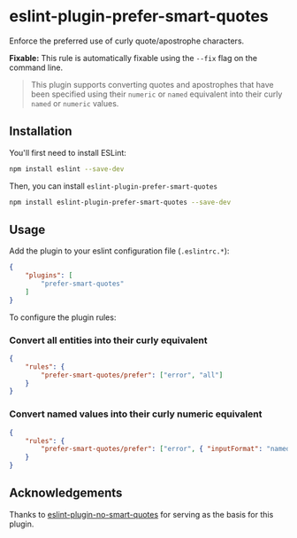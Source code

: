 # eslint-plugin-prefer-smart-quotes

Enforce the preferred use of curly quote/apostrophe characters.

**Fixable:** This rule is automatically fixable using the `--fix` flag on the command line.

> This plugin supports converting quotes and apostrophes that have been specified using their `numeric` or `named` equivalent into their curly `named` or `numeric` values.

## Installation

You'll first need to install ESLint:

```bash
npm install eslint --save-dev
```

Then, you can install `eslint-plugin-prefer-smart-quotes`

```bash
npm install eslint-plugin-prefer-smart-quotes --save-dev
```

## Usage

Add the plugin to your eslint configuration file (`.eslintrc.*`):

```json
{
    "plugins": [
        "prefer-smart-quotes"
    ]
}
```

To configure the plugin rules:

### Convert all entities into their curly equivalent

```json
{
    "rules": {
        "prefer-smart-quotes/prefer": ["error", "all"]
    }
}
```

### Convert named values into their curly numeric equivalent

```json
{
    "rules": {
        "prefer-smart-quotes/prefer": ["error", { "inputFormat": "named", "outputFormat": "numeric" }]
    }
}
```

## Acknowledgements

Thanks to [eslint-plugin-no-smart-quotes](https://github.com/seleb/eslint-plugin-no-smart-quotes) for serving as the basis 
for this plugin. 
